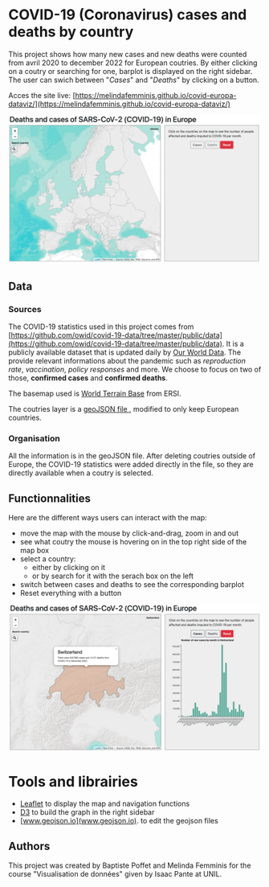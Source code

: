 # COVID-19 (Coronavirus) cases and deaths by country
This project shows how many new cases and new deaths were counted from avril 2020 to december 2022 for European coutries. By either clicking on a coutry or searching for one, barplot is displayed on the right sidebar. The user can swich between "*Cases*" and "*Deaths*" by clicking on a button.

Acces the site live: [https://melindafemminis.github.io/covid-europa-dataviz/](https://melindafemminis.github.io/covid-europa-dataviz/)

![](img/project_1.png)

## Data 

### Sources

The COVID-19 statistics used in this project comes from [https://github.com/owid/covid-19-data/tree/master/public/data](https://github.com/owid/covid-19-data/tree/master/public/data). It is a publicly available dataset that is updated daily by [Our World Data](https://ourworldindata.org/coronavirus). The provide relevant informations about the pandemic such as *reproduction rate*, *vaccination*, *policy responses* and more. We choose to focus on two of those, **confirmed cases** and **confirmed deaths**. 

The basemap used is [World Terrain Base](https://www.arcgis.com/home/item.html?id=c61ad8ab017d49e1a82f580ee1298931) from ERSI. 

The coutries layer is a [geoJSON file ](https://github.com/leakyMirror/map-of-europe), modified to only keep European countries. 

### Organisation 

All the information is in the geoJSON file. After deleting coutries outside of Europe, the COVID-19 statistics were added directly in the file, so they are directly available when a coutry is selected. 

## Functionnalities

Here are the different ways users can interact with the map: 

- move the map with the mouse by click-and-drag, zoom in and out
- see what coutry the mouse is hovering on in the top right side of the map box
- select a country:
	- either by clicking on it
	- or by search for it with the serach box on the left
- switch between cases and deaths to see the corresponding barplot
- Reset everything with a button

![](img/project_2.png)

# Tools and librairies

- [Leaflet](https://leafletjs.com) to display the map and navigation functions
- [D3](https://github.com/d3/d3) to build the graph in the right sidebar 
- [www.geojson.io](www.geojson.io). to edit the geojson files

## Authors 

This project was created by Baptiste Poffet and Melinda Femminis for the course "Visualisation de données" given by Isaac Pante at UNIL. 